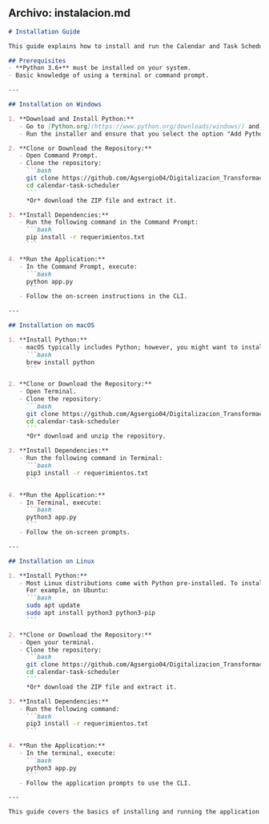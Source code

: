 

## Archivo: instalacion.md

```markdown
# Installation Guide

This guide explains how to install and run the Calendar and Task Scheduler App on different operating systems.

## Prerequisites
- **Python 3.6+** must be installed on your system.
- Basic knowledge of using a terminal or command prompt.

---

## Installation on Windows

1. **Download and Install Python:**
   - Go to [Python.org](https://www.python.org/downloads/windows/) and download the latest Python installer.
   - Run the installer and ensure that you select the option "Add Python to PATH".

2. **Clone or Download the Repository:**
   - Open Command Prompt.
   - Clone the repository:
     ```bash
     git clone https://github.com/Agsergio04/Digitalizacion_Transformacion_digital.git
     cd calendar-task-scheduler
     ```
     *Or* download the ZIP file and extract it.

3. **Install Dependencies:**
   - Run the following command in the Command Prompt:
     ```bash
     pip install -r requerimientos.txt
     ```

4. **Run the Application:**
   - In the Command Prompt, execute:
     ```bash
     python app.py
     ```
   - Follow the on-screen instructions in the CLI.

---

## Installation on macOS

1. **Install Python:**
   - macOS typically includes Python; however, you might want to install the latest version using [Homebrew](https://brew.sh/):
     ```bash
     brew install python
     ```

2. **Clone or Download the Repository:**
   - Open Terminal.
   - Clone the repository:
     ```bash
     git clone https://github.com/Agsergio04/Digitalizacion_Transformacion_digital.git
     cd calendar-task-scheduler
     ```
     *Or* download and unzip the repository.

3. **Install Dependencies:**
   - Run the following command in Terminal:
     ```bash
     pip3 install -r requerimientos.txt
     ```

4. **Run the Application:**
   - In Terminal, execute:
     ```bash
     python3 app.py
     ```
   - Follow the on-screen prompts.

---

## Installation on Linux

1. **Install Python:**
   - Most Linux distributions come with Python pre-installed. To install the latest version, use your package manager.
     For example, on Ubuntu:
     ```bash
     sudo apt update
     sudo apt install python3 python3-pip
     ```

2. **Clone or Download the Repository:**
   - Open your terminal.
   - Clone the repository:
     ```bash
     git clone https://github.com/Agsergio04/Digitalizacion_Transformacion_digital.git
     cd calendar-task-scheduler
     ```
     *Or* download the ZIP file and extract it.

3. **Install Dependencies:**
   - Run the following command:
     ```bash
     pip3 install -r requerimientos.txt
     ```

4. **Run the Application:**
   - In the terminal, execute:
     ```bash
     python3 app.py
     ```
   - Follow the application prompts to use the CLI.

---

This guide covers the basics of installing and running the application on the three main platforms. The project is designed to be cross-platform, and future releases may include additional installation scripts or packages.
